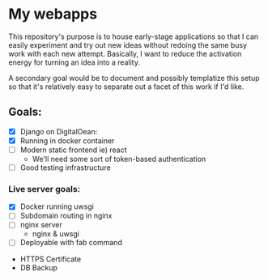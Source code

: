 # My webapps

This repository's purpose is to house early-stage applications so that I can
easily experiment and try out new ideas without redoing the same busy work with
each new attempt. Basically, I want to reduce the activation energy for turning
an idea into a reality.

A secondary goal would be to document and possibly templatize this setup so
that it's relatively easy to separate out a facet of this work if I'd like.

## Goals:

- [X] Django on DigitalOean:
- [X] Running in docker container
- [ ] Modern static frontend ie) react
  - We'll need some sort of token-based authentication
- [ ] Good testing infrastructure

### Live server goals:
- [X] Docker running uwsgi
- [ ] Subdomain routing in nginx
- [ ] nginx server
	- nginx & uwsgi
- [ ] Deployable with fab command
- HTTPS Certificate
- DB Backup

